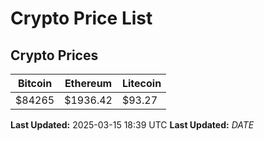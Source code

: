 # Crypto Price List

## Crypto Prices
| Bitcoin | Ethereum | Litecoin |
| ------- | -------- | -------- |
| $84265 | $1936.42 | $93.27 |
**Last Updated:** 2025-03-15 18:39 UTC
**Last Updated:** $DATE$

